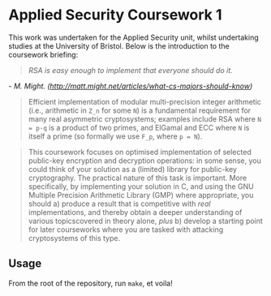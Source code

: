 # Applied Security Coursework 1

This work was undertaken for the Applied Security unit, whilst undertaking
studies at the University of Bristol. Below is the introduction to the
coursework briefing:

> _RSA is easy enough to implement that everyone should do it._

_- M. Might.  (http://matt.might.net/articles/what-cs-majors-should-know)_

> Efficient implementation of modular multi-precision integer arithmetic (i.e., 
> arithmetic in `Z_n` for some `N`) is a fundamental requirement for many real 
> asymmetric cryptosystems; examples include RSA where `N = p·q` is a product of 
> two primes, and ElGamal and ECC where `N` is itself a prime (so formally we 
> use `F_p`, where `p = N`).

> This coursework focuses on optimised implementation of selected public-key 
> encryption and decryption operations: in some sense, you could think of your 
> solution as a (limited) library for public-key cryptography. The practical 
> nature of this task is important. More specifically, by implementing your 
> solution in C, and using the GNU Multiple Precision Arithmetic Library (GMP) 
> where appropriate, you should a) produce a result that is competitive with 
> _real_ implementations, and thereby obtain a deeper understanding of various 
> topicscovered in theory alone, _plus_ b) develop a starting point for later 
> courseworks  where you are tasked with attacking cryptosystems of this type.

## Usage

From the root of the repository, run `make`, et voila!
